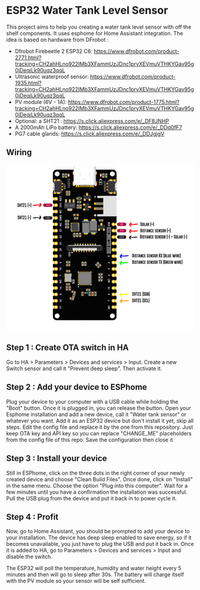 # ESP32 Water Tank Level Sensor
This project aims to help you creating a water tank level sensor with off the shelf components. It uses esphome for Home Assistant integration.
The idea is based on hardware from DFrobot :

- Dfrobot Firebeetle 2 ESP32 C6: https://www.dfrobot.com/product-2771.html?tracking=CH2ahHLno922IMb3XFammUzJDnc1pryXEVmuVTHKYGav95g0jDeqjLk90uqz3qqL
- Ultrasonic waterproof sensor: https://www.dfrobot.com/product-1935.html?tracking=CH2ahHLno922IMb3XFammUzJDnc1pryXEVmuVTHKYGav95g0jDeqjLk90uqz3qqL
- PV module (6V - 1A): https://www.dfrobot.com/product-1775.html?tracking=CH2ahHLno922IMb3XFammUzJDnc1pryXEVmuVTHKYGav95g0jDeqjLk90uqz3qqL
- Optional: a SHT21 : https://s.click.aliexpress.com/e/_DF8JNHP
- A 2000mAh LiPo battery: https://s.click.aliexpress.com/e/_DDq0fF7
- PG7 cable glands: https://s.click.aliexpress.com/e/_DDJgjgV 

## Wiring
![Wiring information](https://raw.githubusercontent.com/tomsbasement/esp32-water-tank-sensor/refs/heads/main/wiring.png)

## Step 1 : Create OTA switch in HA
Go to HA > Parameters > Devices and services > Input.
Create a new Switch sensor and call it "Prevent deep sleep".
Then activate it.

## Step 2 : Add your device to ESPhome
Plug your device to your computer with a USB cable while holding the "Boot" button. Once it is plugged in, you can release the button.
Open your Esphome installation and add a new device, call it "Water tank sensor" or whatever you want.
Add it as an ESP32 device but don't install it yet, skip all steps.
Edit the config file and replace it by the one from this repository.
Just keep OTA key and API key so you can replace "CHANGE_ME" placeholders from the config file of this repo.
Save the configuration then close it

## Step 3 : Install your device
Still in ESPhome, click on the three dots in the right corner of your newly created device and choose "Clean Build Files".
Once done, click on "Install" in the same menu. Choose the option "Plug into this computer".
Wait for a few minutes until you have a confirmation the installation was successful.
Pull the USB plug from the device and put it back in to power cycle it.

## Step 4 : Profit
Now, go to Home Assistant, you should be prompted to add your device to your installation.
The device has deep sleep enabled to save energy, so if it becomes unavailable, you just have to plug the USB and put it back in.
Once it is added to HA, go to Parameters > Devices and services > Input and disable the switch.

The ESP32 will poll the temperature, humidity and water height every 5 minutes and then will go to sleep after 30s.
The battery will charge itself with the PV module so your sensor will be self sufficient.
